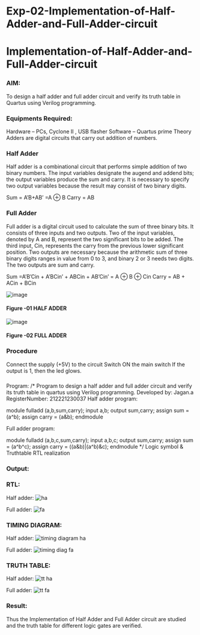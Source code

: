# Exp-02-Implementation-of-Half-Adder-and-Full-Adder-circuit

# Implementation-of-Half-Adder-and-Full-Adder-circuit
### AIM:
To design a half adder and full adder circuit and verify its truth table in Quartus using Verilog programming.

### Equipments Required:
Hardware – PCs, Cyclone II , USB flasher
Software – Quartus prime
Theory
Adders are digital circuits that carry out addition of numbers.

### Half Adder
Half adder is a combinational circuit that performs simple addition of two binary numbers. The input variables designate the augend and addend bits; the output variables produce the sum and carry. It is necessary to specify two output variables because the result may consist of two binary digits.

Sum = A’B+AB’ =A ⊕ B Carry = AB

### Full Adder
Full adder is a digital circuit used to calculate the sum of three binary bits. It consists of three inputs and two outputs. Two of the input variables, denoted by A and B, represent the two significant bits to be added. The third input, Cin, represents the carry from the previous lower significant position. Two outputs are necessary because the arithmetic sum of three binary digits ranges in value from 0 to 3, and binary 2 or 3 needs two digits. The two outputs are sum and carry.

Sum =A’B’Cin + A’BCin’ + ABCin + AB’Cin’ = A ⊕ B ⊕ Cin Carry = AB + ACin + BCin

 ![image](https://user-images.githubusercontent.com/36288975/163552156-a13e5a56-c638-4110-97d9-8896907c8d25.png)

#### Figure -01 HALF ADDER 


![image](https://user-images.githubusercontent.com/36288975/163552057-b3547877-6d07-45b4-b7e0-bcfebfad9e1d.png)

#### Figure -02 FULL ADDER 

### Procedure

Connect the supply (+5V) to the circuit
Switch ON the main switch
If the output is 1, then the led glows.
### 
Program:
/*
Program to design a half adder and full adder circuit and verify its truth table in quartus using Verilog programming.
Developed by: Jagan.a
RegisterNumber: 212221230037
Half adder program:

module fulladd (a,b,sum,carry);
input a,b;
output sum,carry;
assign sum = (a^b);
assign carry = (a&b);
endmodule

Full adder program:

module fulladd (a,b,c,sum,carry);
input a,b,c;
output sum,carry;
assign sum = (a^b^c);
assign carry = ((a&b)|(a^b)&c);
endmodule
*/
Logic symbol & Truthtable
RTL realization

### Output:
### RTL:
Half adder:
![ha](https://user-images.githubusercontent.com/59290560/164895440-2949b321-df1a-4320-987c-5f46b7011797.png)

Full adder:
![fa](https://user-images.githubusercontent.com/59290560/164895457-f2d79b60-4096-4f6d-a00c-b700067b8732.png)

### TIMING DIAGRAM:
Half adder:
![timing diagram ha](https://user-images.githubusercontent.com/59290560/164895517-c8a1762c-f14a-43f0-a80f-1904bd6bf39e.png)


Full adder:
![timing diag fa](https://user-images.githubusercontent.com/59290560/164895521-c3a4d5f8-9dd3-4fda-9255-355a0d3763c7.png)



### TRUTH TABLE: 
Half adder:
![tt ha](https://user-images.githubusercontent.com/59290560/164895486-70df18c0-a6ec-428a-ac2b-f622909289e4.png)

Full adder:
![tt fa](https://user-images.githubusercontent.com/59290560/164895496-19d85047-4930-4ad7-b23a-307a20d584ea.png)




### Result:
Thus the Implementation of Half Adder and Full Adder circuit are studied and the truth table for different logic gates are verified.
